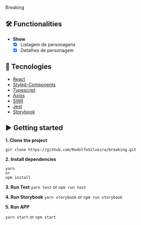   Breaking

## 🛠 Functionalities
* **Show**
  - [x] Listagem de personagens
  - [x] Detalhes de personagem

## 💠 Tecnologies

* [React](https://pt-br.reactjs.org/)
* [Styled-Components](https://styled-components.com/)
* [Typescript](https://www.typescriptlang.org/)
* [Axios](https://github.com/axios/axios)
* [SWR](https://swr.vercel.app/)
* [Jest](https://jestjs.io/)
* [Storybook](https://storybook.js.org/)

## ▶️ Getting started

**1. Clone the project**

```
git clone https://github.com/RodolfoSilveira/breaking.git
```

**2. Install dependencies**

```
yarn
or
npm install
```

**3. Run Test**
`yarn test`
or
`npm run test`

**4. Run Storybook**
`yarn storybook`
or
`npm run storybook`

**5. Run APP**

`yarn start`
or
`npm start`
